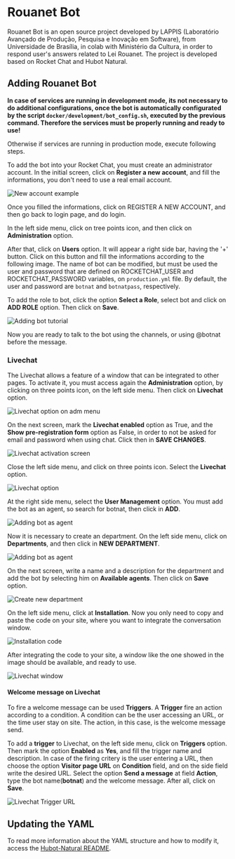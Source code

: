# Rouanet Bot

Rouanet Bot is an open source project developed by LAPPIS (Laboratório Avançado de Produção, Pesquisa e Inovação em Software), from Universidade de Brasília, in colab with Ministério da Cultura, in order to respond user's answers related to Lei Rouanet. The project is developed based on Rocket Chat and Hubot Natural.

## Adding Rouanet Bot

**In case of services are running in development mode, its not necessary to do additional configurations, once the bot is automatically configurated by the script `docker/development/bot_config.sh`, executed by the previous command. Therefore the services must be properly running and ready to use!**

Otherwise if services are running in production mode, execute following steps.

To add the bot into your Rocket Chat, you must create an administrator account. In the initial screen, click on **Register a new account**, and fill the informations, you don't need to use a real email account.

![New account example](https://gitlab.com/lappis-unb/projects/minc/rouanet-bot/wikis/images/new_account.png)

Once you filled the informations, click on REGISTER A NEW ACCOUNT, and then go back to login page, and do login.

In the left side menu, click on tree points icon, and then click on **Administration** option.

After that, click on **Users** option. It will appear a right side bar, having the '+' button. Click on this button and fill the informations according to the following image. The name of bot can be modified, but must be used the user and password that are defined on ROCKETCHAT_USER and ROCKETCHAT_PASSWORD variables, on `production.yml` file. By default, the user and password are `botnat` and `botnatpass`, respectively.

To add the role to bot, click the option **Select a Role**, select bot and click on **ADD ROLE** option. Then click on **Save**.

![Adding bot tutorial](https://gitlab.com/lappis-unb/projects/minc/rouanet-bot/wikis/images/adding_bot.png)

Now you are ready to talk to the bot using the channels, or using @botnat before the message.

### Livechat

The Livechat allows a feature of a window that can be integrated to other pages. To activate it, you must access again the **Administration** option, by clicking on three points icon, on the left side menu. Then click on **Livechat** option.

![Livechat option on adm menu](https://gitlab.com/lappis-unb/projects/minc/rouanet-bot/wikis/images/livechat_sidebar.png)

On the next screen, mark the **Livechat enabled** option as True, and the **Show pre-registration form** option as False, in order to not be asked for email and password when using chat. Click then in **SAVE CHANGES**.

![Livechat activation screen](https://gitlab.com/lappis-unb/projects/minc/rouanet-bot/wikis/images/active_livechat.png)

Close the left side menu, and click on three points icon. Select the **Livechat** option.

![Livechat option](https://gitlab.com/lappis-unb/projects/minc/rouanet-bot/wikis/images/livechat_option.png)

At the right side menu, select the **User Management** option. You must add the bot as an agent, so search for botnat, then click in **ADD**.

![Adding bot as agent](https://gitlab.com/lappis-unb/projects/minc/rouanet-bot/wikis/images/add_agent.png)

Now it is necessary to create an department. On the left side menu, click on **Departments**, and then click in **NEW DEPARTMENT**.

![Adding bot as agent](https://gitlab.com/lappis-unb/projects/minc/rouanet-bot/wikis/images/new_department.png)

On the next screen, write a name and a description for the department and add the bot by selecting him on **Available agents**. Then click on **Save** option.

![Create new department](https://gitlab.com/lappis-unb/projects/minc/rouanet-bot/wikis/images/add_agent_to_department.png)

On the left side menu, click at **Installation**. Now you only need to copy and paste the code on your site, where you want to integrate the conversation window.

![Installation code](https://gitlab.com/lappis-unb/projects/minc/rouanet-bot/wikis/images/installation.png)

After integrating the code to your site, a window like the one showed in the image should be available, and ready to use.

![Livechat window](https://gitlab.com/lappis-unb/projects/minc/rouanet-bot/wikis/images/livechat_en.png)

#### Welcome message on Livechat

To fire a welcome message can be used **Triggers**. A **Trigger** fire an action according to a condition. A condition can be the user accessing an URL, or the time user stay on site. The action, in this case, is the welcome message send.

To add a **trigger** to Livechat, on the left side menu, click on **Triggers** option. Then mark the option **Enabled** as **Yes**, and fill the trigger name and description. In case of the firing critery is the user entering a URL, then choose the option **Visitor page URL** on **Condition** field, and on the side field write the desired URL.
Select the option **Send a message** at field **Action**, type the bot name(**botnat**) and the welcome message. After all, click on **Save**.

![Livechat Trigger URL](https://gitlab.com/lappis-unb/projects/minc/rouanet-bot/wikis/images/trigger_url.png)

## Updating the YAML

To read more information about the YAML structure and how to modify it, access the [Hubot-Natural README](https://github.com/RocketChat/hubot-natural/blob/master/README.md).
